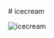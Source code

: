 #   i c e c r e a m 
 

 ![icecream](https://github.com/user-attachments/assets/ba4e673a-0c6d-4c40-9f32-90b5e31c248a)
